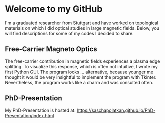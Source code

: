 # Welcome to my GitHub
I'm a graduated researcher from Stuttgart and have worked on topological materials on which I did optical studies in large magnetic fields. Below, you will find descriptions for some of my codes I decided to share.

## Free-Carrier Magneto Optics
The free-carrier contribution in magnetic fields experiences a plasma edge splitting. To visualize this response, which is often not intuitive, I wrote my first Python GUI. The program looks ... alternative, because younger me thought it would be very insightful to implement the program with Tkinter. Nevertheless, the program works like a charm and was consulted often.

## PhD-Presentation
My PhD-Presentation is hosted at: https://saschapolatkan.github.io/PhD-Presentation/index.html

<!--
**SaschaPolatkan/SaschaPolatkan** is a ✨ _special_ ✨ repository because its `README.md` (this file) appears on your GitHub profile.

Here are some ideas to get you started:

- 🔭 I’m currently working on ...
- 🌱 I’m currently learning ...
- 👯 I’m looking to collaborate on ...
- 🤔 I’m looking for help with ...
- 💬 Ask me about ...
- 📫 How to reach me: ...
- 😄 Pronouns: ...
- ⚡ Fun fact: ...
-->
